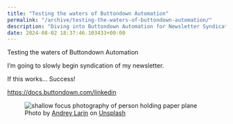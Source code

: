 ```yaml
---
title: "Testing the waters of Buttondown Automation"
permalink: "/archive/testing-the-waters-of-buttondown-automation/"
description: "Diving into Buttondown Automation for Newsletter Syndication."
date: 2024-08-02 18:37:46.103433+00:00
---
```


<p>Testing the waters of Buttondown Automation</p><p>I’m going to slowly begin syndication of my newsletter.</p><p>If this works… Success!</p><p><a target="_blank" rel="noopener noreferrer nofollow" href="https://docs.buttondown.com/linkedin">https://docs.buttondown.com/linkedin</a></p><figure><img src="https://images.unsplash.com/photo-1484264121943-78dd345bd494?crop=entropy&amp;cs=tinysrgb&amp;fit=max&amp;fm=jpg&amp;ixid=M3w2Mjg2OTV8MHwxfHNlYXJjaHwxNnx8cGFwZXIlMjBhaXJwbGFuZXxlbnwwfHx8fDE3MjI2MjM2MzB8MA&amp;ixlib=rb-4.0.3&amp;q=80&amp;w=1080" alt="shallow focus photography of person holding paper plane" draggable="false" contenteditable="false"><figcaption>Photo by <a target="_blank" rel="noopener noreferrer nofollow" href="https://unsplash.com/@engine9?utm_source=Buttondown&amp;utm_medium=referral">Andrey  Larin</a> on <a target="_blank" rel="noopener noreferrer nofollow" href="https://unsplash.com/?utm_source=Buttondown&amp;utm_medium=referral">Unsplash</a></figcaption></figure>